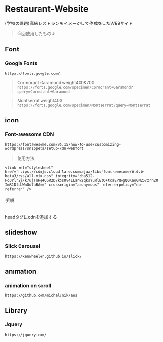 # Restaurant-Website
(学校の課題)高級レストランをイメージして作成をしたWEBサイト

> 今回使用したもの↓

## Font
### Google Fonts
`https://fonts.google.com/`

> Cormorant Garamond weight400&700
`https://fonts.google.com/specimen/Cormorant+Garamond?query=Cormorant+Garamond`

> Montserrat weight400
`https://fonts.google.com/specimen/Montserrat?query=Montserrat`

## icon
### Font-awesome CDN
`https://fontawesome.com/v5.15/how-to-use/customizing-wordpress/snippets/setup-cdn-webfont`

> 使用方法

`<link
      rel="stylesheet"
      href="https://cdnjs.cloudflare.com/ajax/libs/font-awesome/6.0.0-beta3/css/all.min.css"
      integrity="sha512-Fo3rlrZj/k7ujTnHg4CGR2D7kSs0v4LLanw2qksYuRlEzO+tcaEPQogQ0KaoGN26/zrn20ImR1DfuLWnOo7aBA=="
      crossorigin="anonymous"
      referrerpolicy="no-referrer"
    />`

###### 手順
headタグにcdnを追加する



## slideshow
### Slick Carousel
`https://kenwheeler.github.io/slick/`

## animation
### animation on scroll
`https://github.com/michalsnik/aos`

## Library
### Jquery
`https://jquery.com/`
